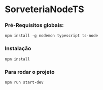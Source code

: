 # SorveteriaNodeTS

### Pré-Requisitos globais:

`npm install -g nodemon typescript ts-node`

### Instalação

`npm install`

### Para rodar o projeto

`npm run start-dev`
